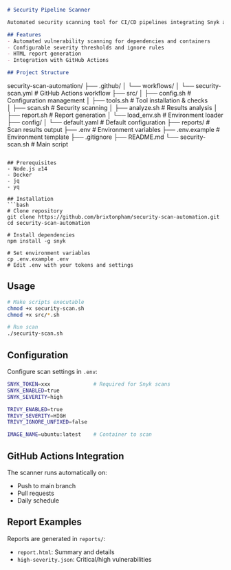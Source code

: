 ```markdown
# Security Pipeline Scanner

Automated security scanning tool for CI/CD pipelines integrating Snyk and Trivy.

## Features
- Automated vulnerability scanning for dependencies and containers
- Configurable severity thresholds and ignore rules
- HTML report generation
- Integration with GitHub Actions

## Project Structure
```
security-scan-automation/
├── .github/
│   └── workflows/
│       └── security-scan.yml    # GitHub Actions workflow
├── src/
│   ├── config.sh               # Configuration management
│   ├── tools.sh                # Tool installation & checks  
│   ├── scan.sh                 # Security scanning
│   ├── analyze.sh              # Results analysis
│   ├── report.sh               # Report generation
│   └── load_env.sh             # Environment loader
├── config/
│   └── default.yaml            # Default configuration
├── reports/                    # Scan results output
├── .env                        # Environment variables
├── .env.example               # Environment template
├── .gitignore
├── README.md
└── security-scan.sh           # Main script
```

## Prerequisites
- Node.js ≥14
- Docker
- jq
- yq

## Installation
```bash
# Clone repository
git clone https://github.com/brixtonpham/security-scan-automation.git
cd security-scan-automation

# Install dependencies
npm install -g snyk

# Set environment variables
cp .env.example .env
# Edit .env with your tokens and settings
```

## Usage
```bash
# Make scripts executable
chmod +x security-scan.sh
chmod +x src/*.sh

# Run scan
./security-scan.sh
```

## Configuration
Configure scan settings in `.env`:
```bash
SNYK_TOKEN=xxx              # Required for Snyk scans
SNYK_ENABLED=true          
SNYK_SEVERITY=high

TRIVY_ENABLED=true
TRIVY_SEVERITY=HIGH
TRIVY_IGNORE_UNFIXED=false

IMAGE_NAME=ubuntu:latest    # Container to scan
```

## GitHub Actions Integration
The scanner runs automatically on:
- Push to main branch
- Pull requests
- Daily schedule

## Report Examples
Reports are generated in `reports/`:
- `report.html`: Summary and details
- `high-severity.json`: Critical/high vulnerabilities
